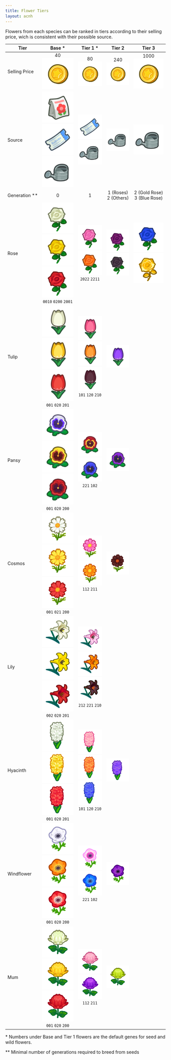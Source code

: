 ```yaml
---
title: Flower Tiers
layout: acnh
---
```


Flowers from each species can be ranked in tiers according to their selling price, wich is consistent with their possible source.

| Tier          |                     Base *                      |                   Tier 1 *                   |          Tier 2           |              Tier 3              |
| ------------- | :---------------------------------------------: | :------------------------------------------: | :-----------------------: | :------------------------------: |
| Selling Price |                   40![Coin][]                   |                 80![Coin][]                  |       240![Coin][]        |          1000![Coin][]           |
| Source        |              ![SR][]![NM][]![BP][]              |                ![NM][]![BP][]                |          ![BP][]          |             ![BP][]              |
| Generation ** |                        0                        |                      1                       | 1 (Roses)<br />2 (Others) | 2 (Gold Rose)<br />3 (Blue Rose) |
| Rose          | ![WR][]![YR][]![RR][]<br />`0010` `0200` `2001` |      ![PR][]![OR][]<br />`2022` `2211`       |      ![LR][]![BR][]       |          ![UR][]![RG][]          |
| Tulip         |  ![WT][]![YT][]![RT][]<br />`001` `020` `201`   | ![PT][]![OT][]![BT][]<br />`101` `120` `210` |          ![LT][]          |                                  |
| Pansy         |  ![WP][]![YP][]![RP][]<br />`001` `020` `200`   |       ![OP][]![UP][]<br />`221` `102`        |          ![LP][]          |                                  |
| Cosmos        |  ![WC][]![YC][]![RC][]<br />`001` `021` `200`   |       ![PC][]![OC][]<br />`112` `211`        |          ![BC][]          |                                  |
| Lily          |  ![WL][]![YL][]![RL][]<br />`002` `020` `201`   | ![PL][]![OL][]![BL][]<br />`212` `221` `210` |                           |                                  |
| Hyacinth      |  ![WH][]![YH][]![RH][]<br />`001` `020` `201`   | ![PH][]![OH][]![UH][]<br />`101` `120` `210` |          ![LH][]          |                                  |
| Windflower    |  ![WW][]![OW][]![RW][]<br />`001` `020` `200`   |       ![PW][]![UW][]<br />`221` `102`        |          ![LW][]          |                                  |
| Mum           |  ![WM][]![YM][]![RM][]<br />`001` `020` `200`   |       ![PM][]![LM][]<br />`112` `211`        |          ![GM][]          |                                  |

\* Numbers under Base and Tier 1 flowers are the default genes for seed and wild flowers.

\*\* Minimal number of generations required to breed from seeds

[News]: ../img/icon/Post.png "News"
[Coin]: ../img/icon/Coin.png "Bells"
[IWC]: 	../img/icon/WC.png "Iron Watering Can"
[GWC]: 	../img/icon/GWC.png "Gold Watering Can"
[LOTV]: ../img/icon/LOTV.png "Lily of the Valley"

[SW]: 	../img/icon/SW.png "White Seed"
[SR]: 	../img/icon/SR.png "Red Seed"
[SO]: 	../img/icon/SO.png "Orange Seed"
[SY]: 	../img/icon/SY.png "Yellow Seed"
[BP]: 	../img/icon/WC.png "Breeding"
[NM]: 	../img/icon/NMT.png "Nook Miles Island"
[WR]: ../img/icon/RW.png "White Rose"
[RR]: ../img/icon/RR.png "Red Rose"
[YR]: ../img/icon/RY.png "Yellow Rose"
[PR]: ../img/icon/RP.png "Pink Rose"
[OR]: ../img/icon/RO.png "Orange Rose"
[LR]: ../img/icon/RU.png "Purple Rose"
[BR]: ../img/icon/RK.png "Black Rose"
[UR]: ../img/icon/RB.png "Blue Rose"
[RG]: ../img/icon/RG.png "Gold Rose"
[WT]: ../img/icon/TW.png "White Tulip"
[RT]: ../img/icon/TR.png "Red Tulip"
[YT]: ../img/icon/TY.png "Yellow Tulip"
[PT]: ../img/icon/TP.png "Pink Tulip"
[OT]: ../img/icon/TO.png "Orange Tulip"
[LT]: ../img/icon/TU.png "Purple Tulip"
[BT]: ../img/icon/TK.png "Black Tulip"

[WP]: ../img/icon/PW.png "White Pansy"
[RP]: ../img/icon/PR.png "Red Pansy"
[YP]: ../img/icon/PY.png "Yellow Pansy"
[OP]: ../img/icon/PO.png "Orange Pansy"
[LP]: ../img/icon/PU.png "Purple Pansy"
[UP]: ../img/icon/PB.png "Blue Pansy"

[RC]: ../img/icon/CR.png "Red Cosmos"
[WC]: ../img/icon/CW.png "White Cosmos"
[YC]: ../img/icon/CY.png "Yellow Cosmos"
[BC]: ../img/icon/CK.png "Black Cosmos"
[OC]: ../img/icon/CO.png "Orange Cosmos"
[PC]: ../img/icon/CP.png "Pink Cosmos"

[WL]: ../img/icon/LW.png "White Lily"
[RL]: ../img/icon/LR.png "Red Lily"
[YL]: ../img/icon/LY.png "Yellow Lily"
[PL]: ../img/icon/LP.png "Pink Lily"
[OL]: ../img/icon/LO.png "Orange Lily"
[BL]: ../img/icon/LK.png "Black Lily"

[RH]: ../img/icon/HR.png "Red Hyacinth"
[WH]: ../img/icon/HW.png "White Hyacinth"
[YH]: ../img/icon/HY.png "Yellow Hyacinth"
[LH]: ../img/icon/HU.png "Purple Hyacinth"
[OH]: ../img/icon/HO.png "Orange Hyacinth"
[PH]: ../img/icon/HP.png "Pink Hyacinth"
[UH]: ../img/icon/HB.png "Blue Hyacinth"

[RW]: ../img/icon/WR.png "Red Windflower"
[WW]: ../img/icon/WW.png "White Windflower"
[UW]: ../img/icon/WB.png "Blue Windflower"
[LW]: ../img/icon/WU.png "Purple Windflower"
[PW]: ../img/icon/WP.png "Pink Windflower"
[OW]: ../img/icon/WO.png "Orange Windflower"

[RM]: ../img/icon/MR.png "Red Mum"
[WM]: ../img/icon/MW.png "White Mum"
[YM]: ../img/icon/MY.png "Yellow Mum"
[LM]: ../img/icon/MU.png "Purple Mum"
[PM]: ../img/icon/MP.png "Pink Mum"
[GM]: ../img/icon/MG.png "Green Mum"